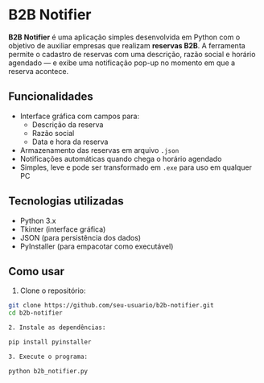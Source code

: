 # B2B Notifier

**B2B Notifier** é uma aplicação simples desenvolvida em Python com o objetivo de auxiliar empresas que realizam **reservas B2B**. A ferramenta permite o cadastro de reservas com uma descrição, razão social e horário agendado — e exibe uma notificação pop-up no momento em que a reserva acontece.

## Funcionalidades

- Interface gráfica com campos para:
  - Descrição da reserva
  - Razão social
  - Data e hora da reserva
- Armazenamento das reservas em arquivo `.json`
- Notificações automáticas quando chega o horário agendado
- Simples, leve e pode ser transformado em `.exe` para uso em qualquer PC

## Tecnologias utilizadas

- Python 3.x
- Tkinter (interface gráfica)
- JSON (para persistência dos dados)
- PyInstaller (para empacotar como executável)

## Como usar

1. Clone o repositório:

```bash
git clone https://github.com/seu-usuario/b2b-notifier.git
cd b2b-notifier

2. Instale as dependências:

pip install pyinstaller

3. Execute o programa:

python b2b_notifier.py

